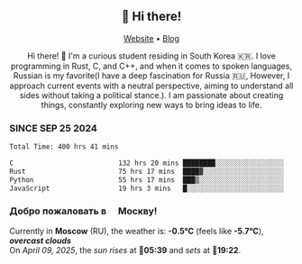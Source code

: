 <h2 align="center">👋 Hi there!</h2>
<p align="center">
  <a href="https://urdekcah.ru">Website</a> •
  <a href="https://urdekcah.blog">Blog</a>
</p>

<p align="center">
  Hi there! 👋 I'm a curious student residing in South Korea 🇰🇷. I love programming in Rust, C, and C++, and when it comes to spoken languages, Russian is my favorite(I have a deep fascination for Russia 🇷🇺, However, I approach current events with a neutral perspective, aiming to understand all sides without taking a political stance.). I am passionate about creating things, constantly exploring new ways to bring ideas to life.
</p>

### SINCE SEP 25 2024
<!--START_SECTION:waka-->
<!--LAST_WAKA_UPDATE:2025-04-08 18:08:40-->
```txt
Total Time: 400 hrs 41 mins

C                          132 hrs 20 mins ████████░░░░░░░░░░░░░░░░░   32.13 %
Rust                       75 hrs 17 mins  ████▓░░░░░░░░░░░░░░░░░░░░   18.28 %
Python                     55 hrs 17 mins  ███▒░░░░░░░░░░░░░░░░░░░░░   13.43 %
JavaScript                 19 hrs 3 mins   █░░░░░░░░░░░░░░░░░░░░░░░░   04.63 %
```
<!--END_SECTION:waka-->

<h3>Добро пожаловать в <img src="https://cdn-icons-png.flaticon.com/512/197/197408.png" width="13"/> Москву!</h3>

<!--START_SECTION:weather:moscow-->
<!--LAST_WEATHER_UPDATE:2025-04-09 18:09:38-->
Currently in **Moscow** (RU), the weather is: **-0.5°C** (feels like **-5.7°C**), ***overcast clouds***<br/>
On *April 09, 2025*, the *sun rises* at 🌅**05:39** and *sets* at 🌇**19:22**.
<!--END_SECTION:weather-->
